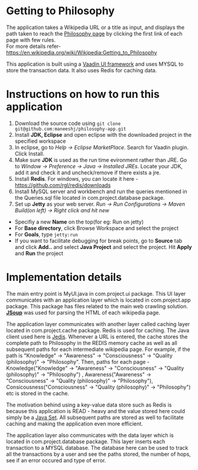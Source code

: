 Getting to Philosophy
==============

The application takes a Wikipedia URL or a title as input, and displays the path taken to reach the [Philosophy page](https://en.wikipedia.org/wiki/Philosophy) by clicking the first link of each page with few rules. <br>
For more details refer-https://en.wikipedia.org/wiki/Wikipedia:Getting_to_Philosophy

This application is built using a [Vaadin UI framework](https://vaadin.com/home) and uses MYSQL to store the transaction data.
It also uses Redis for caching data.

Instructions on how to run this application
========
1) Download the source code using `git clone git@github.com:maneeshj/philosophy-app.git`<br>
2) Install **JDK, Eclipse** and open eclipse with the downloaded project in the specified workspace<br>
3) In eclipse, go to *Help -> Eclipse MarketPlace*. Search for Vaadin plugin. Click Install.<br>
4) Make sure **JDK** is used as the run time evironment rather than JRE. Go to *Window -> Preference -> Java -> Installed JREs*. Locate your JDK, add it and check it and uncheck/remove if there exists a jre.<br>
5) Install **Redis**. For windows, you can locate it here - https://github.com/rgl/redis/downloads<br>
6) Install MySQL server and workbench and run the queries mentioned in the Queries.sql file located in com.project.database package. <br>
7) Set up **Jetty** as your web server. *Run -> Run Configurations -> Maven Build(on left) -> Right click and hit new*<br>
* Specifiy a new **Name** on the top(for eg: Run on jetty) 
* For **Base directory**, click Browse Workspace and select the project
* For **Goals**, type `jetty:run`
* If you want to facilitate debugging for break points, go to **Source** tab and click **Add..** and select **Java Project** and  select the project. Hit **Apply** and **Run** the project
 
Implementation details
==============
The main entry point is MyUI.java in com.project.ui package. This UI layer communicates with an application layer which is located in com.project.app package. This package has files related to the main web crawling solution. [**JSoup**](https://jsoup.org/) was used for parsing the HTML of each wikipedia page. <br>

The application layer communicates with another layer called caching layer located in com.project.cache package. Redis is used for caching. The Java client used here is [Jedis](https://github.com/xetorthio/jedis). Whenever a URL is entered, the cache stores the complete path to Philosophy in the REDIS memory cache as well as all subsequent paths for each intermediate wikipedia page. For example, if the path is "Knowledge" -> "Awareness" -> "Consciousness" -> "Quality (philosophy)" -> "Philosophy". Then, paths for each page - Knowledge("Knowledge" -> "Awareness" -> "Consciousness" -> "Quality (philosophy)" -> "Philosophy") , Awareness("Awareness" -> "Consciousness" -> "Quality (philosophy)" -> "Philosophy"), Consicousness("Consciousness" -> "Quality (philosophy)" -> "Philosophy") etc is stored in the cache.<br>

The motivation behind using a key-value data store such as Redis is because this application is READ - heavy and the value stored here could simply be a [Java Set](https://docs.oracle.com/javase/7/docs/api/java/util/Set.html). All subsequent paths are stored as well to facilitate caching and making the application even more efficient. <br>

The application layer also communicates with the data layer which is located in com.project.database  package. This layer inserts each transaction to a MYSQL database. The database here can be used to track all the transactions by a user and see the paths stored, the number of hops, see if an error occured and type of error.

